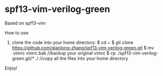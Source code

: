 # spf13-vim-verilog-green

Based on spf13-vim

How to use:
1. clone the code into your home directory:
$ cd ~
$ git clone https://github.com/qianlong-zhang/spf13-vim-verilog-green.git
$ mv .vimrc vimrc.bak //backup your original vimrc
$ cp ./spf13-vim-verilog-green.git/*  ./      //copy all the files into your home directory

Enjoy!

